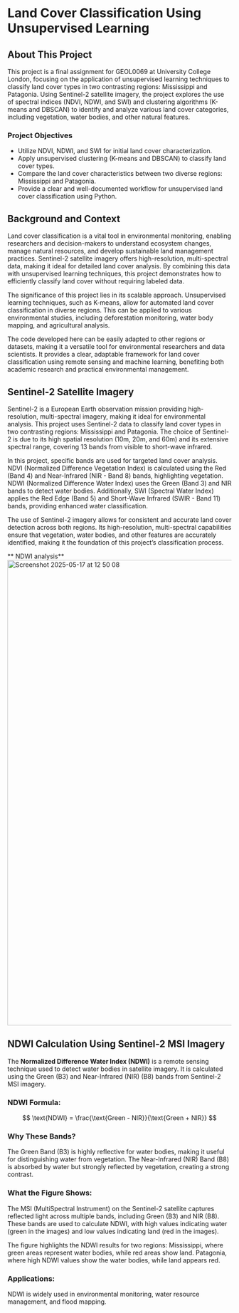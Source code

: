 # Land Cover Classification Using Unsupervised Learning

## About This Project

This project is a final assignment for GEOL0069 at University College London, focusing on the application of unsupervised learning techniques to classify land cover types in two contrasting regions: Mississippi and Patagonia. Using Sentinel-2 satellite imagery, the project explores the use of spectral indices (NDVI, NDWI, and SWI) and clustering algorithms (K-means and DBSCAN) to identify and analyze various land cover categories, including vegetation, water bodies, and other natural features.

### Project Objectives
- Utilize NDVI, NDWI, and SWI for initial land cover characterization.
- Apply unsupervised clustering (K-means and DBSCAN) to classify land cover types.
- Compare the land cover characteristics between two diverse regions: Mississippi and Patagonia.
- Provide a clear and well-documented workflow for unsupervised land cover classification using Python.

## Background and Context

Land cover classification is a vital tool in environmental monitoring, enabling researchers and decision-makers to understand ecosystem changes, manage natural resources, and develop sustainable land management practices. Sentinel-2 satellite imagery offers high-resolution, multi-spectral data, making it ideal for detailed land cover analysis. By combining this data with unsupervised learning techniques, this project demonstrates how to efficiently classify land cover without requiring labeled data.

The significance of this project lies in its scalable approach. Unsupervised learning techniques, such as K-means, allow for automated land cover classification in diverse regions. This can be applied to various environmental studies, including deforestation monitoring, water body mapping, and agricultural analysis. 

The code developed here can be easily adapted to other regions or datasets, making it a versatile tool for environmental researchers and data scientists. It provides a clear, adaptable framework for land cover classification using remote sensing and machine learning, benefiting both academic research and practical environmental management.

## Sentinel-2 Satellite Imagery

Sentinel-2 is a European Earth observation mission providing high-resolution, multi-spectral imagery, making it ideal for environmental analysis. This project uses Sentinel-2 data to classify land cover types in two contrasting regions: Mississippi and Patagonia. The choice of Sentinel-2 is due to its high spatial resolution (10m, 20m, and 60m) and its extensive spectral range, covering 13 bands from visible to short-wave infrared.

In this project, specific bands are used for targeted land cover analysis. NDVI (Normalized Difference Vegetation Index) is calculated using the Red (Band 4) and Near-Infrared (NIR - Band 8) bands, highlighting vegetation. NDWI (Normalized Difference Water Index) uses the Green (Band 3) and NIR bands to detect water bodies. Additionally, SWI (Spectral Water Index) applies the Red Edge (Band 5) and Short-Wave Infrared (SWIR - Band 11) bands, providing enhanced water classification.

The use of Sentinel-2 imagery allows for consistent and accurate land cover detection across both regions. Its high-resolution, multi-spectral capabilities ensure that vegetation, water bodies, and other features are accurately identified, making it the foundation of this project’s classification process.

** NDWI analysis**
<img width="1046" alt="Screenshot 2025-05-17 at 12 50 08" src="https://github.com/user-attachments/assets/c88187b0-12b7-483d-9e11-947798afdb78" />

## NDWI Calculation Using Sentinel-2 MSI Imagery

The **Normalized Difference Water Index (NDWI)** is a remote sensing technique used to detect water bodies in satellite imagery. It is calculated using the Green (B3) and Near-Infrared (NIR) (B8) bands from Sentinel-2 MSI imagery. 

### NDWI Formula:
$$
\text{NDWI} = \frac{\text{Green - NIR}}{\text{Green + NIR}}
$$

### Why These Bands?
The Green Band (B3) is highly reflective for water bodies, making it useful for distinguishing water from vegetation. The Near-Infrared (NIR) Band (B8) is absorbed by water but strongly reflected by vegetation, creating a strong contrast.

### What the Figure Shows:
The MSI (MultiSpectral Instrument) on the Sentinel-2 satellite captures reflected light across multiple bands, including Green (B3) and NIR (B8). These bands are used to calculate NDWI, with high values indicating water (green in the images) and low values indicating land (red in the images). 

The figure highlights the NDWI results for two regions: 
Mississippi, where green areas represent water bodies, while red areas show land. 
Patagonia, where high NDWI values show the water bodies, while land appears red.

### Applications:
NDWI is widely used in environmental monitoring, water resource management, and flood mapping.

